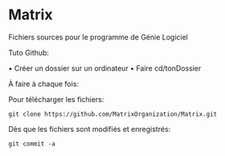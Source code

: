 Matrix
======

Fichiers sources pour le programme de Génie Logiciel

Tuto Github:

• Créer un dossier sur un ordinateur
• Faire cd/tonDossier

À faire à chaque fois:

Pour télécharger les fichiers:

	git clone https://github.com/MatrixOrganization/Matrix.git

Dès que les fichiers sont modifiés et enregistrés:

	git commit -a